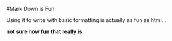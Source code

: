 #Mark Down is Fun

Using it to write with basic formatting is actually as fun as html...

__not sure how fun that **really** is__

